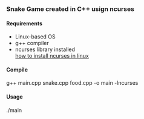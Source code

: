 <h3> Snake Game created in C++ usign ncurses </h3>
<h4> Requirements </h4>
<ul> 
  <li> Linux-based OS </li>
  <li> 
    g++ compiler
  </li>
  <li> 
    ncurses library installed <br> 
    <a href="https://ostechnix.com/how-to-install-ncurses-library-in-linux/">
      how to install ncurses in linux 
    </a>
  </li>
</ul>
<h4> Compile </h4>
<p> g++ main.cpp snake.cpp food.cpp -o main -lncurses <p>
<h4> Usage </h4>
<p> ./main </p>
